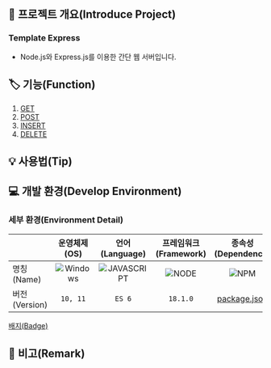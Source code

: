 ## 📕 프로젝트 개요(Introduce Project)

### Template Express

* Node.js와 Express.js를 이용한 간단 웹 서버입니다.

## 🏷️ 기능(Function)

1. [GET](#GET)
2. [POST](#POST)
3. [INSERT](#INSERT)
4. [DELETE](#DELETE)

## 💡 사용법(Tip)


## 💻 개발 환경(Develop Environment)

### 세부 환경(Environment Detail)

||운영체제(OS)|언어(Language)|프레임워크(Framework)|종속성(Dependency)|
|-|:-:|:-:|:-:|:-:|
|명칭(Name)|![Windows](https://img.shields.io/badge/Windows-0078D6?style=flat-square&logo=Windows&logoColor=white)|![JAVASCRIPT](https://img.shields.io/badge/JAVASCRIPT-F7DF1E?style=flat-square&logo=JavaScript&logoColor=black)|![NODE](https://img.shields.io/badge/NODE.JS-339933?style=flat-square&logo=Node.js&logoColor=white)|![NPM](https://img.shields.io/badge/NPM-CB3837?style=flat-square&logo=npm&logoColor=white)|
|버전(Version)|`10, 11`|`ES 6`|`18.1.0`|[package.json](./package.json)|

[배지(Badge)](../Badge/BadgeTemplate.md)

## 📖 비고(Remark)
